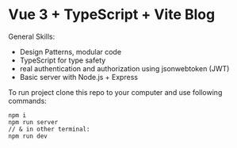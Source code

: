 # Vue 3 + TypeScript + Vite Blog

General Skills:
- Design Patterns, modular code
- TypeScript for type safety
- real authentication and authorization using jsonwebtoken (JWT)
- Basic server with Node.js + Express

To run project clone this repo to your computer and use following commands:
```
npm i
npm run server
// & in other terminal:
npm run dev
```
